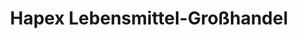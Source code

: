 ---
title: "Hapex Lebensmittel-Großhandel"
url: /giessen/hapex-lebensmittel-grosshandel/
shop: Allgemein
---